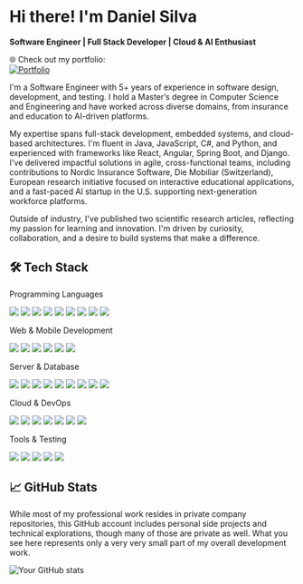 # Hi there! I'm Daniel Silva  
**Software Engineer | Full Stack Developer | Cloud & AI Enthusiast**

🌐 Check out my portfolio:  
[![Portfolio](https://img.shields.io/badge/Portfolio-Visit_Now-blue?style=for-the-badge&logo=google-chrome&logoColor=white)](https://www.dpsilvacode.com/)

I'm a Software Engineer with 5+ years of experience in software design, development, and testing. I hold a Master’s degree in Computer Science and Engineering and have worked across diverse domains, from insurance and education to AI-driven platforms.

My expertise spans full-stack development, embedded systems, and cloud-based architectures. I'm fluent in Java, JavaScript, C#, and Python, and experienced with frameworks like React, Angular, Spring Boot, and Django. I've delivered impactful solutions in agile, cross-functional teams, including contributions to Nordic Insurance Software, Die Mobiliar (Switzerland), European research initiative focused on interactive educational applications, and a fast-paced AI startup in the U.S. supporting next-generation workforce platforms.

Outside of industry, I've published two scientific research articles, reflecting my passion for learning and innovation. I'm driven by curiosity, collaboration, and a desire to build systems that make a difference.

## 🛠️ Tech Stack
Programming Languages
<p align="left"> <img src="https://img.shields.io/badge/Java-007396?style=for-the-badge&logo=java&logoColor=white" /> <img src="https://img.shields.io/badge/JavaScript-F7DF1E?style=for-the-badge&logo=javascript&logoColor=black" /> <img src="https://img.shields.io/badge/TypeScript-3178C6?style=for-the-badge&logo=typescript&logoColor=white" /> <img src="https://img.shields.io/badge/Python-3776AB?style=for-the-badge&logo=python&logoColor=white" /> <img src="https://img.shields.io/badge/C%23-239120?style=for-the-badge&logo=csharp&logoColor=white" /> <img src="https://img.shields.io/badge/C-A8B9CC?style=for-the-badge&logo=c&logoColor=white" /> <img src="https://img.shields.io/badge/Kotlin-7F52FF?style=for-the-badge&logo=kotlin&logoColor=white" /> <img src="https://img.shields.io/badge/HTML5-E34F26?style=for-the-badge&logo=html5&logoColor=white" /> <img src="https://img.shields.io/badge/CSS3-1572B6?style=for-the-badge&logo=css3&logoColor=white" /> </p>
Web & Mobile Development
<p align="left"> <img src="https://img.shields.io/badge/React-61DAFB?style=for-the-badge&logo=react&logoColor=black" /> <img src="https://img.shields.io/badge/Angular-DD0031?style=for-the-badge&logo=angular&logoColor=white" /> <img src="https://img.shields.io/badge/Bootstrap-7952B3?style=for-the-badge&logo=bootstrap&logoColor=white" /> <img src="https://img.shields.io/badge/Redux-764ABC?style=for-the-badge&logo=redux&logoColor=white" /> <img src="https://img.shields.io/badge/React_Native-20232A?style=for-the-badge&logo=react&logoColor=61DAFB" /> <img src="https://img.shields.io/badge/Android_Studio-3DDC84?style=for-the-badge&logo=android-studio&logoColor=white" /> </p>
Server & Database
<p align="left"> <img src="https://img.shields.io/badge/Spring_Boot-6DB33F?style=for-the-badge&logo=spring-boot&logoColor=white" /> <img src="https://img.shields.io/badge/Django-092E20?style=for-the-badge&logo=django&logoColor=white" /> <img src="https://img.shields.io/badge/Jersey-0061A8?style=for-the-badge&logoColor=white" /> <img src="https://img.shields.io/badge/MySQL-4479A1?style=for-the-badge&logo=mysql&logoColor=white" /> <img src="https://img.shields.io/badge/MongoDB-47A248?style=for-the-badge&logo=mongodb&logoColor=white" /> <img src="https://img.shields.io/badge/Oracle-F80000?style=for-the-badge&logo=oracle&logoColor=white" /> <img src="https://img.shields.io/badge/Microsoft_SQL_Server-CC2927?style=for-the-badge&logo=microsoft-sql-server&logoColor=white" /> <img src="https://img.shields.io/badge/GraphQL-E10098?style=for-the-badge&logo=graphql&logoColor=white" /> <img src="https://img.shields.io/badge/Redis-DC382D?style=for-the-badge&logo=redis&logoColor=white" /> </p>
Cloud & DevOps
<p align="left"> <img src="https://img.shields.io/badge/AWS-232F3E?style=for-the-badge&logo=amazon-aws&logoColor=white" /> <img src="https://img.shields.io/badge/Azure-0078D4?style=for-the-badge&logo=microsoft-azure&logoColor=white" /> <img src="https://img.shields.io/badge/GCP-4285F4?style=for-the-badge&logo=google-cloud&logoColor=white" /> <img src="https://img.shields.io/badge/Docker-2496ED?style=for-the-badge&logo=docker&logoColor=white" /> <img src="https://img.shields.io/badge/Jenkins-D24939?style=for-the-badge&logo=jenkins&logoColor=white" /> <img src="https://img.shields.io/badge/Git-F05032?style=for-the-badge&logo=git&logoColor=white" /> <img src="https://img.shields.io/badge/Node.js-339933?style=for-the-badge&logo=nodedotjs&logoColor=white" /> </p>
Tools & Testing
<p align="left"> <img src="https://img.shields.io/badge/JUnit-25A162?style=for-the-badge&logo=universal&logoColor=white" /> <img src="https://img.shields.io/badge/Jest-C21325?style=for-the-badge&logo=jest&logoColor=white" /> <img src="https://img.shields.io/badge/LaTeX-008080?style=for-the-badge&logo=latex&logoColor=white" /> <img src="https://img.shields.io/badge/Bash-4EAA25?style=for-the-badge&logo=gnubash&logoColor=white" /> <img src="https://img.shields.io/badge/Jira-0052CC?style=for-the-badge&logo=jira&logoColor=white" /> </p>



## 📈 GitHub Stats

While most of my professional work resides in private company repositories, this GitHub account includes personal side projects and technical explorations, though many of those are private as well. What you see here represents only a very very small part of my overall development work.
<!--
[![YourName's GitHub stats](https://github-readme-stats.vercel.app/api?username=dpsilvaa97)](https://github.com/dpsilvaa97/github-readme-stats)
<img src="https://github-readme-stats.vercel.app/api?username=dpsilvaa97&count_private=true&theme=radical&show_icons=true" />
[![Top Langs](https://github-readme-stats.vercel.app/api/top-langs/?username=dpsilvaa97)](https://github.com/dpsilvaa97/github-readme-stats)
<img src=https://github-readme-stats.vercel.app/api/top-langs/?username=dpsilvaa97&layout=compact />
-->
![Your GitHub stats](https://github-readme-stats.vercel.app/api?username=dpsilvaa97&show_icons=true&theme=github_dark)



